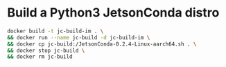 # Build a Python3 JetsonConda distro

```bash
docker build -t jc-build-im . \
&& docker run --name jc-build -d jc-build-im \
&& docker cp jc-build:/JetsonConda-0.2.4-Linux-aarch64.sh . \
&& docker stop jc-build \
&& docker rm jc-build
```

